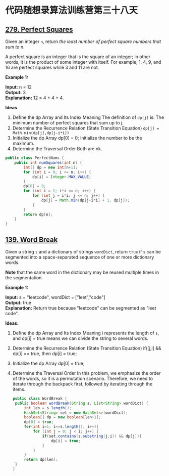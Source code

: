 # 代码随想录算法训练营第三十八天
## [279. Perfect Squares](https://leetcode.com/problems/perfect-squares/description/)

Given an integer `n`, return *the least number of perfect square numbers that sum to n*.

A perfect square is an integer that is the square of an integer; in other words, it is the product of some integer with itself. For example, 1, 4, 9, and 16 are perfect squares while 3 and 11 are not.

**Example 1:**

**Input:** n = 12 <br>
**Output:** 3<br>
**Explanation:** 12 = 4 + 4 + 4.<br>

**Ideas**
1. Define the dp Array and Its Index Meaning
  The definition of `dp[j]` is: The minimum number of perfect squares that sum up to j.
2. Determine the Recurrence Relation (State Transition Equation)
 `dp[j] = Math.min(dp[j],dp[j-i*i])`
3. Initialize the dp Array
   dp[0] = 0; Initialize the number to be the maximum.
4. Determine the Traversal Order
   Both are ok.

```Java
public class PerfectNums {
    public int numSquares(int n) {
        int[] dp = new int[n+1];
        for (int i = 0; i <= n; i++) {
            dp[i] = Integer.MAX_VALUE;
        }
        dp[0] = 0;
        for (int i = 1; i*i <= n; i++) {
            for (int j = i*i; j <= n; j++) {
                dp[j] = Math.min(dp[j-i*i] + 1, dp[j]);
            }
        }
        return dp[n];
    }
}
```

## [139. Word Break](https://leetcode.com/problems/word-break/description/)

Given a string `s` and a dictionary of strings `wordDict`, return `true` if `s` can be segmented into a space-separated sequence of one or more dictionary words.

**Note** that the same word in the dictionary may be reused multiple times in the segmentation.

**Example 1:**

**Input:** s = "leetcode", wordDict = ["leet","code"] <br>
**Output:** true<br>
**Explanation:** Return true because "leetcode" can be segmented as "leet code".

**Ideas:**
1. Define the dp Array and Its Index Meaning
  i represents the length of `s`, and dp[i] = true means we can divide the string to several words.
2. Determine the Recurrence Relation (State Transition Equation)
   if([j,i] && dp[i] == true, then dp[i] = true;
3. Initialize the dp Array
   dp[0] = true;
4. Determine the Traversal Order
   In this problem, we emphasize the order of the words, so it is a permutation scenario. Therefore, we need to iterate through the backpack first, followed by iterating through the items.

   ```Java
   public class WordBreak {
    public boolean wordBreak(String s, List<String> wordDict) {
        int len = s.length();
        HashSet<String> set = new HashSet<>(wordDict);
        boolean[] dp = new boolean[len+1];
        dp[0] = true;
        for(int i=1; i<=s.length(); i++){
            for (int j = 0; j < i; j++) {
                if(set.contains(s.substring(j,i)) && dp[j]){
                    dp[i] = true;
                }
            }
        }
        return dp[len];
    }
   }
   ```







































